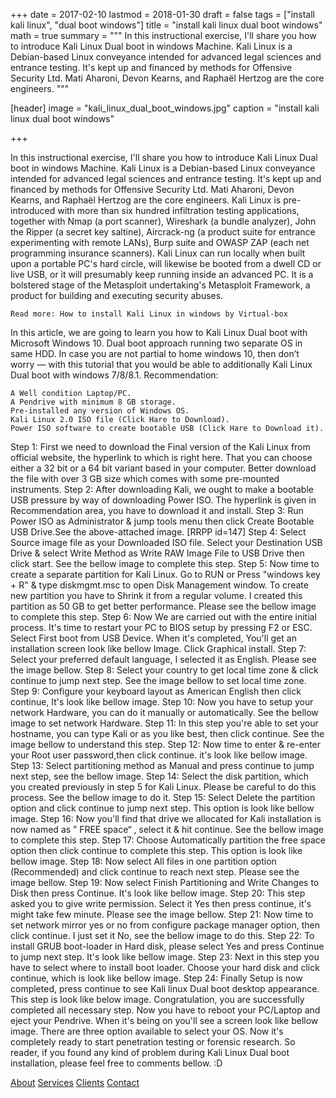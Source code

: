 +++
date = 2017-02-10
lastmod = 2018-01-30
draft = false
tags = ["install kali linux", "dual boot windows"]
title = "install kali linux dual boot windows"
math = true
summary = """
In this instructional exercise, I'll share you how to introduce Kali Linux Dual boot in windows Machine. Kali Linux is a Debian-based Linux conveyance intended for advanced legal sciences and entrance testing. It's kept up and financed by methods for Offensive Security Ltd. Mati Aharoni, Devon Kearns, and Raphaël Hertzog are the core engineers. 
"""

[header]
image = "kali_linux_dual_boot_windows.jpg"
caption = "install kali linux dual boot windows"

+++


In this instructional exercise, I'll share you how to introduce Kali Linux Dual boot in windows Machine. Kali Linux is a Debian-based Linux conveyance intended for advanced legal sciences and entrance testing. It's kept up and financed by methods for Offensive Security Ltd. Mati Aharoni, Devon Kearns, and Raphaël Hertzog are the core engineers. Kali Linux is pre-introduced with more than six hundred infiltration testing applications, together with Nmap (a port scanner), Wireshark (a bundle analyzer), John the Ripper (a secret key saltine), Aircrack-ng (a product suite for entrance experimenting with remote LANs), Burp suite and OWASP ZAP (each net programming insurance scanners). Kali Linux can run locally when built upon a portable PC's hard circle, will likewise be booted from a dwell CD or live USB, or it will presumably keep running inside an advanced PC. It is a bolstered stage of the Metasploit undertaking's Metasploit Framework, a product for building and executing security abuses.

    Read more: How to install Kali Linux in windows by Virtual-box

In this article, we are going to learn you how to Kali Linux Dual boot with Microsoft Windows 10. Dual boot approach running two separate OS in same HDD. In case you are not partial to home windows 10, then don’t worry — with this tutorial that you would be able to additionally Kali Linux Dual boot with windows 7/8/8.1. Recommendation:

    A Well condition Laptop/PC.
    A Pendrive with minimum 8 GB storage.
    Pre-installed any version of Windows OS.
    Kali Linux 2.0 ISO file (Click Hare to Download).
    Power ISO software to create bootable USB (Click Hare to Download it).

Step 1: First we need to download the Final version of the Kali Linux from official website, the hyperlink to which is right here. That you can choose either a 32 bit or a 64 bit variant based in your computer. Better download the file with over 3 GB size which comes with some pre-mounted instruments. Step 2: After downloading Kali, we ought to make a bootable USB pressure by way of downloading Power ISO. The hyperlink is given in Recommendation area, you have to download it and install. Step 3: Run Power ISO as Administrator & jump tools menu then click Create Bootable USB Drive.See the above-attached image. [RRPP id=147] Step 4: Select Source image file as your Downloaded ISO file. Select your Destination USB Drive & select Write Method as Write RAW Image File to USB Drive then click start. See the bellow image to complete this step. Step 5: Now time to create a separate partition for Kali Linux. Go to RUN or Press "windows key + R" & type diskmgmt.msc to open Disk Management window. To create new partition you have to Shrink it from a regular volume. I created this partition as 50 GB to get better performance. Please see the bellow image to complete this step. Step 6: Now We are carried out with the entire initial process. It's time to restart your PC to BIOS setup by pressing F2 or ESC. Select First boot from USB Device. When it's completed, You'll get an installation screen look like bellow Image. Click Graphical install. Step 7: Select your preferred default language, I selected it as English. Please see the image bellow. Step 8: Select your country to get local time zone & click continue to jump next step. See the image bellow to set local time zone. Step 9: Configure your keyboard layout as American English then click continue, It's look like bellow image. Step 10: Now you have to setup your network Hardware, you can do it manually or automatically. See the bellow image to set network Hardware. Step 11: In this step you're able to set your hostname, you can type Kali or as you like best, then click continue. See the image bellow to understand this step. Step 12: Now time to enter & re-enter your Root user password,then click continue. it's look like bellow image. Step 13: Select partitioning method as Manual and press continue to jump next step, see the bellow image. Step 14: Select the disk partition, which you created previously in step 5 for Kali Linux. Please be careful to do this process. See the bellow image to do it. Step 15: Select Delete the partition option and click continue to jump next step. This option is look like bellow image. Step 16: Now you'll find that drive we allocated for Kali installation is now named as ” FREE space“ , select it & hit continue. See the bellow image to complete this step. Step 17: Choose Automatically partition the free space option then click continue to complete this step. This option is look like bellow image. Step 18: Now select All files in one partition option (Recommended) and click continue to reach next step. Please see the image bellow. Step 19: Now select Finish Partitioning and Write Changes to Disk then press Continue. It's look like bellow image. Step 20: This step asked you to give write permission. Select it Yes then press continue, it's might take few minute. Please see the image bellow. Step 21: Now time to set network mirror yes or no from configure package manager option, then click continue. I just set it No, see the bellow image to do this. Step 22: To install GRUB boot-loader in Hard disk, please select Yes and press Continue to jump next step. It's look like bellow image. Step 23: Next in this step you have to select where to install boot loader. Choose your hard disk and click continue, which is look like bellow image. Step 24: Finally Setup is now completed, press continue to see Kali linux Dual boot desktop appearance. This step is look like below image. Congratulation, you are successfully completed all necessary step. Now you have to reboot your PC/Laptop and eject your Pendrive. When it's being on you'll see a screen look like bellow image. There are three option available to select your OS. Now it's completely ready to start penetration testing or forensic research. So reader, if you found any kind of problem during Kali Linux Dual boot installation, please feel free to comments bellow. :D

<div class="sidenav">
  <a href="#about">About</a>
  <a href="#services">Services</a>
  <a href="#clients">Clients</a>
  <a href="#contact">Contact</a>
</div> 

